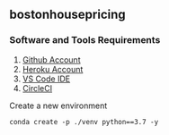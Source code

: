 ## bostonhousepricing

### Software and Tools Requirements
1. [Github Account](https://github.com)
2. [Heroku Account](https://heroku.com)
3. [VS Code IDE](https://code.visualstudio.com/)
4. [CircleCI](https://circleci.com/)

Create a new environment
```
conda create -p ./venv python==3.7 -y
```

